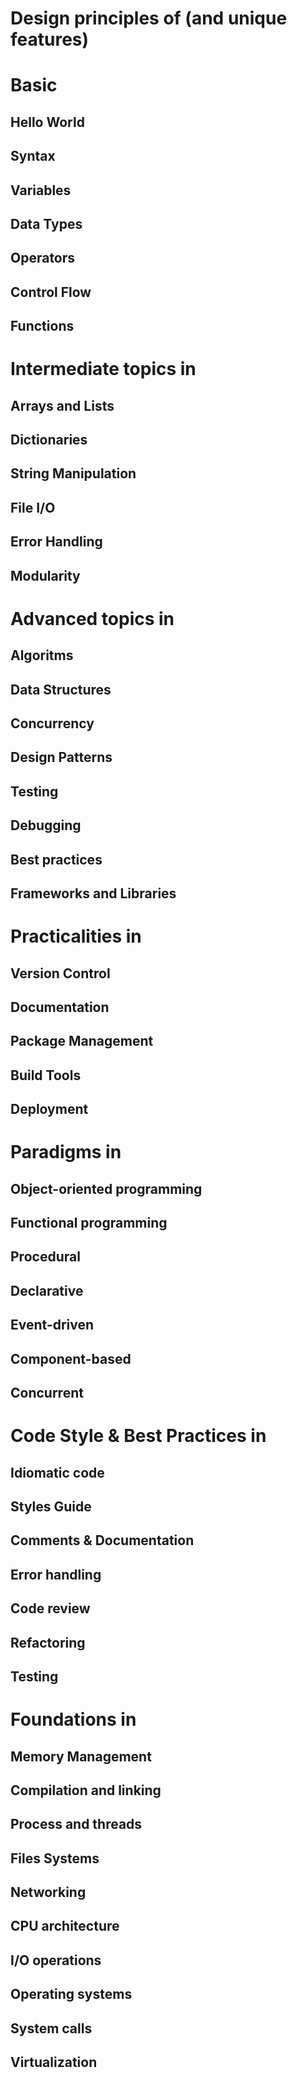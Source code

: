 # <language>

# Design principles of <language> (and unique features)

# Basic <language>

## Hello World

## Syntax

## Variables

## Data Types

## Operators

## Control Flow

## Functions

# Intermediate topics in <language>

## Arrays and Lists

## Dictionaries

## String Manipulation

## File I/O

## Error Handling

## Modularity

# Advanced topics in <language>

## Algoritms

## Data Structures

## Concurrency

## Design Patterns

## Testing

## Debugging

## Best practices

## Frameworks and Libraries

# Practicalities in <language>

## Version Control

## Documentation

## Package Management

## Build Tools

## Deployment

# Paradigms in <language>

## Object-oriented programming

## Functional programming

## Procedural

## Declarative

## Event-driven

## Component-based

## Concurrent

# Code Style & Best Practices in <language>

## Idiomatic code

## Styles Guide

## Comments & Documentation

## Error handling

## Code review

## Refactoring

## Testing

# Foundations in <language>

## Memory Management

## Compilation and linking

## Process and threads

## Files Systems

## Networking

## CPU architecture

## I/O operations

## Operating systems

## System calls

## Virtualization
